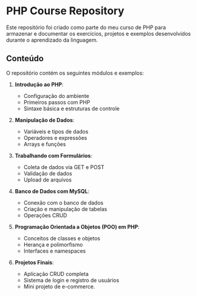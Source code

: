 # PHP Course Repository

Este repositório foi criado como parte do meu curso de PHP para armazenar e documentar os exercícios, projetos e exemplos desenvolvidos durante o aprendizado da linguagem.

## Conteúdo

O repositório contém os seguintes módulos e exemplos:

1. **Introdução ao PHP**:
   - Configuração do ambiente
   - Primeiros passos com PHP
   - Sintaxe básica e estruturas de controle

2. **Manipulação de Dados**:
   - Variáveis e tipos de dados
   - Operadores e expressões
   - Arrays e funções

3. **Trabalhando com Formulários**:
   - Coleta de dados via GET e POST
   - Validação de dados
   - Upload de arquivos

4. **Banco de Dados com MySQL**:
   - Conexão com o banco de dados
   - Criação e manipulação de tabelas
   - Operações CRUD

5. **Programação Orientada a Objetos (POO) em PHP**:
   - Conceitos de classes e objetos
   - Herança e polimorfismo
   - Interfaces e namespaces

6. **Projetos Finais**:
   - Aplicação CRUD completa
   - Sistema de login e registro de usuários
   - Mini projeto de e-commerce.

